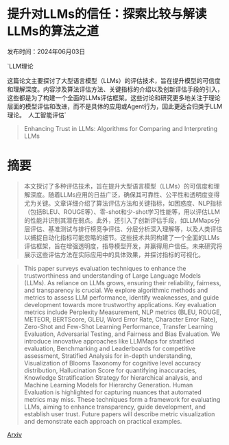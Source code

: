 # 提升对LLMs的信任：探索比较与解读LLMs的算法之道

发布时间：2024年06月03日

`LLM理论

这篇论文主要探讨了大型语言模型（LLMs）的评估技术，旨在提升模型的可信度和理解深度。内容涉及算法评估方法、关键指标的介绍以及创新评估手段的引入，这些都是为了构建一个全面的LLMs评估框架。这些讨论和研究更多地关注于理论层面的模型评估和改进，而不是具体的应用或Agent行为，因此更适合归类于LLM理论。` `人工智能评估`

> Enhancing Trust in LLMs: Algorithms for Comparing and Interpreting LLMs

# 摘要

> 本文探讨了多种评估技术，旨在提升大型语言模型（LLMs）的可信度和理解深度。随着LLMs应用的日益广泛，确保其可靠性、公平性和透明度变得尤为关键。文章详细介绍了算法评估方法和关键指标，如困惑度、NLP指标（包括BLEU、ROUGE等）、零-shot和少-shot学习性能等，用以评估LLM的性能并识别其潜在弱点。此外，还引入了创新评估手段，如LLMMaps分层评估、基准测试与排行榜竞争评估、分层分析深入理解等，以及人类评估以捕捉自动化指标可能忽略的细节。这些技术共同构建了一个全面的LLMs评估框架，旨在增强透明度，指导模型开发，并赢得用户信任。未来研究将展示这些评估方法在实际应用中的具体效果，并探讨指标的可视化。

> This paper surveys evaluation techniques to enhance the trustworthiness and understanding of Large Language Models (LLMs). As reliance on LLMs grows, ensuring their reliability, fairness, and transparency is crucial. We explore algorithmic methods and metrics to assess LLM performance, identify weaknesses, and guide development towards more trustworthy applications. Key evaluation metrics include Perplexity Measurement, NLP metrics (BLEU, ROUGE, METEOR, BERTScore, GLEU, Word Error Rate, Character Error Rate), Zero-Shot and Few-Shot Learning Performance, Transfer Learning Evaluation, Adversarial Testing, and Fairness and Bias Evaluation. We introduce innovative approaches like LLMMaps for stratified evaluation, Benchmarking and Leaderboards for competitive assessment, Stratified Analysis for in-depth understanding, Visualization of Blooms Taxonomy for cognitive level accuracy distribution, Hallucination Score for quantifying inaccuracies, Knowledge Stratification Strategy for hierarchical analysis, and Machine Learning Models for Hierarchy Generation. Human Evaluation is highlighted for capturing nuances that automated metrics may miss. These techniques form a framework for evaluating LLMs, aiming to enhance transparency, guide development, and establish user trust. Future papers will describe metric visualization and demonstrate each approach on practical examples.

[Arxiv](https://arxiv.org/abs/2406.01943)